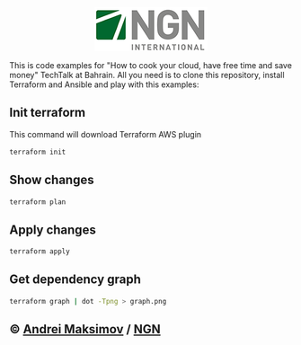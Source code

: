 <p align="center">
  <img src="https://github.com/andreivmaksimov/ngn-bibf-techtalk-how-to-cook-your-cloud/raw/master/NGN_logo.png">
</p>
This is code examples for "How to cook your cloud, have free time and save money" TechTalk at Bahrain. All you need is to clone this repository, install Terraform and Ansible and play with this examples:

## Init terraform

This command will download Terraform AWS plugin

```sh
terraform init
```

## Show changes

```sh
terraform plan
```

## Apply changes

```sh
terraform apply
```

## Get dependency graph

```sh
terraform graph | dot -Tpng > graph.png
```

&copy; [Andrei Maksimov](https://www.linkedin.com/in/avmaksimov/) / [NGN](http://www.ngn.com.tr/)
--